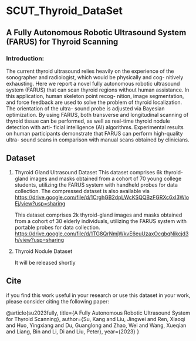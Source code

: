 # SCUT_Thyroid_DataSet
## A Fully Autonomous Robotic Ultrasound System (FARUS) for Thyroid Scanning
### Introduction: 
The current thyroid ultrasound relies heavily on the experience of the sonographer and radiologist,
which would be physically and cog- nitively exhausting. Here we report a novel fully autonomous robotic ultrasound 
system (FARUS) that can scan thyroid regions without human assistance. In this application,
human skeleton point recog- nition, image segmentation, and force feedback are used to solve the 
problem of thyroid localization. The orientation of the ultra- sound probe is adjusted via Bayesian optimization. 
By using FARUS, both transverse and longitudinal scanning of thyroid tissue can be performed, as well as real-time 
thyroid nodule detection with arti- ficial intelligence (AI) algorithms. Experimental results on human participants 
demonstrate that FARUS can perform high-quality ultra- sound scans in comparison with manual scans obtained by clinicians.

## Dataset
1. Thyroid Gland Ultrasound Dataset
   This dataset comprises 6k thyroid-gland images and masks obtained from a cohort of 70 young college students, utilizing the FARUS system with handheld probes for data collection.
   The compressed dataset is also available via https://drive.google.com/file/d/1CrghGB2dpLWcKSQQBzFGRXc6xI3WloEj/view?usp=sharing
   
   This dataset comprises 2k thyroid-gland images and masks obtained from a cohort of 30 elderly individuals, utilizing the FARUS system with portable probes for data collection.
   https://drive.google.com/file/d/1TG8QrNmjWkvE6euUzaxOcgbqNikcjd3h/view?usp=sharing

   
3. Thyroid Nodule Dataset

   It will be released shortly

## Cite
if you find this work useful in your research or use this dataset in your work, please consider citing the following paper:

@article{su2023fully,
  title={A Fully Autonomous Robotic Ultrasound System for Thyroid Scanning},
  author={Su, Kang and Liu, Jingwei and Ren, Xiaoqi and Huo, Yingxiang and Du, Guanglong and Zhao, Wei and Wang, Xueqian and Liang, Bin and Li, Di and Liu, Peter},
  year={2023}
}




